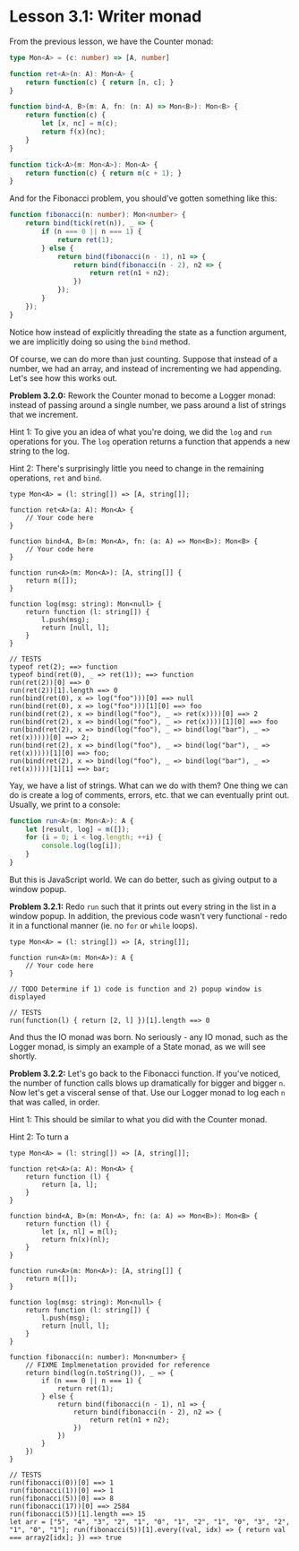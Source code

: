 # Lesson 3.1: Writer monad

From the previous lesson, we have the Counter monad:

```typescript
type Mon<A> = (c: number) => [A, number]

function ret<A>(n: A): Mon<A> {
    return function(c) { return [n, c]; }
}

function bind<A, B>(m: A, fn: (n: A) => Mon<B>): Mon<B> {
    return function(c) {
        let [x, nc] = m(c);
        return f(x)(nc);
    }
}

function tick<A>(m: Mon<A>): Mon<A> {
    return function(c) { return m(c + 1); }
}
```

And for the Fibonacci problem, you should've gotten something like this:

```typescript
function fibonacci(n: number): Mon<number> {
    return bind(tick(ret(n)), _ => {
        if (n === 0 || n === 1) {
            return ret(1);
        } else {
            return bind(fibonacci(n - 1), n1 => {
                return bind(fibonacci(n - 2), n2 => {
                    return ret(n1 + n2);
                })
            });
        }
    });
}
```

Notice how instead of explicitly threading the state as a function argument, we are implicitly doing so using the `bind` method.

Of course, we can do more than just counting. Suppose that instead of a number, we had an array, and instead of incrementing we had appending. Let's see how this works out.

**Problem 3.2.0:** Rework the Counter monad to become a Logger monad: instead of passing around a single number, we pass around a list of strings that we increment.

Hint 1: To give you an idea of what you're doing, we did the `log` and `run` operations for you. The `log` operation returns a function that appends a new string to the log.
 
Hint 2: There's surprisingly little you need to change in the remaining operations, `ret` and `bind`.

```problem
type Mon<A> = (l: string[]) => [A, string[]];

function ret<A>(a: A): Mon<A> {
    // Your code here 
}

function bind<A, B>(m: Mon<A>, fn: (a: A) => Mon<B>): Mon<B> {
    // Your code here 
}

function run<A>(m: Mon<A>): [A, string[]] {
    return m([]);
}

function log(msg: string): Mon<null> {
    return function (l: string[]) {
        l.push(msg);
        return [null, l];
    }
}

// TESTS
typeof ret(2); ==> function
typeof bind(ret(0), _ => ret(1)); ==> function
run(ret(2))[0] ==> 0
run(ret(2))[1].length ==> 0
run(bind(ret(0), x => log("foo")))[0] ==> null
run(bind(ret(0), x => log("foo")))[1][0] ==> foo
run(bind(ret(2), x => bind(log("foo"), _ => ret(x))))[0] ==> 2
run(bind(ret(2), x => bind(log("foo"), _ => ret(x))))[1][0] ==> foo
run(bind(ret(2), x => bind(log("foo"), _ => bind(log("bar"), _ => ret(x)))))[0] ==> 2;
run(bind(ret(2), x => bind(log("foo"), _ => bind(log("bar"), _ => ret(x)))))[1][0] ==> foo;
run(bind(ret(2), x => bind(log("foo"), _ => bind(log("bar"), _ => ret(x)))))[1][1] ==> bar;
```

Yay, we have a list of strings. What can we do with them? One thing we can do is create a log of comments, errors, etc. that we can eventually print out. Usually, we print to a console:

```typescript
function run<A>(m: Mon<A>): A {
    let [result, log] = m([]);
    for (i = 0; i < log.length; ++i) {
        console.log(log[i]);
    }
}
```

But this is JavaScript world. We can do better, such as giving output to a window popup.

**Problem 3.2.1:** Redo `run` such that it prints out every string in the list in a window popup. In addition, the previous code wasn't very functional - redo it in a functional manner (ie. no `for` or `while` loops).

```problem
type Mon<A> = (l: string[]) => [A, string[]];

function run<A>(m: Mon<A>): A {
    // Your code here
}

// TODO Determine if 1) code is function and 2) popup window is displayed

// TESTS
run(function(l) { return [2, l] })[1].length ==> 0
```

And thus the IO monad was born. No seriously - any IO monad, such as the Logger monad, is simply an example of a State monad, as we will see shortly.

**Problem 3.2.2:** Let's go back to the Fibonacci function. If you've noticed, the number of function calls blows up dramatically for bigger and bigger `n`. Now let's get a visceral sense of that. Use our Logger monad to log each `n` that was called, in order.

Hint 1: This should be similar to what you did with the Counter monad.

Hint 2: To turn a 

```problem
type Mon<A> = (l: string[]) => [A, string[]];

function ret<A>(a: A): Mon<A> {
    return function (l) {
        return [a, l];
    }
}

function bind<A, B>(m: Mon<A>, fn: (a: A) => Mon<B>): Mon<B> {
    return function (l) {
        let [x, nl] = m(l);
        return fn(x)(nl);
    }
}

function run<A>(m: Mon<A>): [A, string[]] {
    return m([]);
}

function log(msg: string): Mon<null> {
    return function (l: string[]) {
        l.push(msg);
        return [null, l];
    }
}

function fibonacci(n: number): Mon<number> {
    // FIXME Implmenetation provided for reference
    return bind(log(n.toString()), _ => {
        if (n === 0 || n === 1) {
            return ret(1);
        } else {
            return bind(fibonacci(n - 1), n1 => {
                return bind(fibonacci(n - 2), n2 => {
                    return ret(n1 + n2);
                })
            })
        }
    })
}

// TESTS
run(fibonacci(0))[0] ==> 1
run(fibonacci(1))[0] ==> 1
run(fibonacci(5))[0] ==> 8
run(fibonacci(17))[0] ==> 2584
run(fibonacci(5))[1].length ==> 15
let arr = ["5", "4", "3", "2", "1", "0", "1", "2", "1", "0", "3", "2", "1", "0", "1"]; run(fibonacci(5))[1].every((val, idx) => { return val === array2[idx]; }) ==> true
```